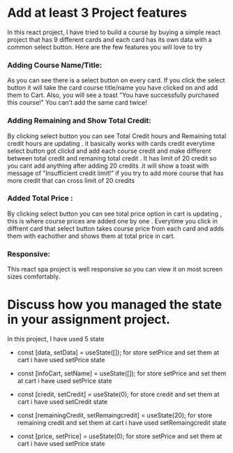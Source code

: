 # Add at least 3 Project features 

In this react project, I have tried to build a course by buying a simple react project that has 9 different cards and each card has its own data with a common select button.
Here are the few features you will love to try

### Adding Course Name/Title:
 As you can see there is a select button on every card. If you click the select button it will take the card course title/name you have clicked on and add them to Cart. Also, you will see a toast "You have successfully purchased this course!" You can't add the same card twice!

### Adding Remaining and Show Total Credit: 
By clicking select button you can see Total Credit hours and Remaining total credit hours are updating . it basically works with cards credit everytime select button got clickd and add each course credit and make different between total credit and remaning total credit . It has limit of 20 credit so you cant add anything after adding 20 credits .it will show a toast with message of "Insufficient credit limit!” if you try to add more course that has more credit that can cross limit of 20 credits

### Added Total Price :
 By clicking select button you can see total price option in cart is updating , this is where course prices are added one by one . Everytime you click in diffrent card that select button takes course price from each card and adds them with eachother and shows them at total price in cart.

### Responsive:
 This react spa project is well responsive so you can view it on most screen sizes comfortably.


 # Discuss how you managed the state in your assignment project.

In this project, I have used 5 state

* const [data, setData] = useState([]);
for store setPrice and set them at cart i have used setPrice state

* const [infoCart, setName] = useState([]);
for store setPrice and set them at cart i have used setPrice state

* const [credit, setCredit] = useState(0);
for store credit and set them at cart i have used setCredit state

* const [remainingCredit, setRemaingcredit] = useState(20);
for store remaining credit and set them at cart i have used setRemaingcredit state

* const [price, setPrice] = useState(0);
for store setPrice and set them at cart i have used setPrice state
